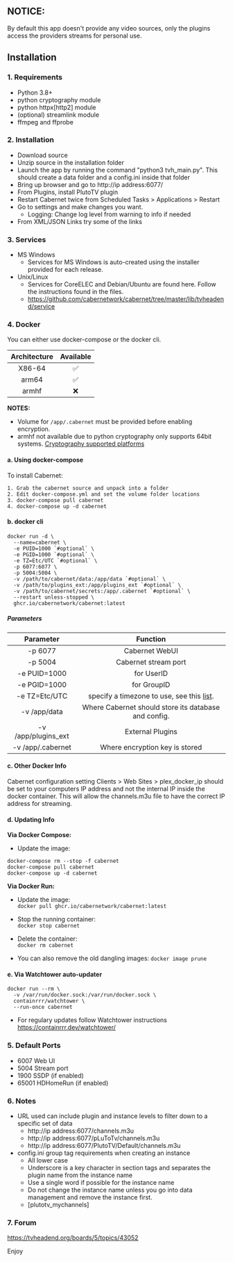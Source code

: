 ## NOTICE: 
By default this app doesn't provide any video sources, only the plugins access the providers streams for personal use.

## Installation
### 1. Requirements
- Python 3.8+
- python cryptography module
- python httpx[http2] module
- (optional) streamlink module
- ffmpeg and ffprobe

### 2. Installation
- Download source
- Unzip source in the installation folder
- Launch the app by running the command "python3 tvh_main.py". This should create a data folder and a config.ini inside that folder
- Bring up browser and go to http://ip address:6077/
- From Plugins, install PlutoTV plugin
- Restart Cabernet twice from   Scheduled Tasks > Applications > Restart
- Go to settings and make changes you want.
    - Logging: Change log level from warning to info if needed
- From XML/JSON Links try some of the links

### 3. Services
- MS Windows
    - Services for MS Windows is auto-created using the installer provided for each release.
- Unix/Linux
    - Services for CoreELEC and Debian/Ubuntu are found here. Follow the instructions found in the files.
    - https://github.com/cabernetwork/cabernet/tree/master/lib/tvheadend/service

### 4. Docker
You can either use docker-compose or the docker cli.

| Architecture | Available |
|:----:|:----:|
| X86-64 | ✅ |
| arm64 | ✅ |
| armhf | ❌ |

**NOTES:** 
- Volume for ```/app/.cabernet``` must be provided before enabling encryption.
- armhf not available due to python cryptography only supports 64bit systems.
[Cryptography supported platforms](https://cryptography.io/en/latest/installation/#supported-platforms)

#### a. Using docker-compose
To install Cabernet:
```
1. Grab the cabernet source and unpack into a folder
2. Edit docker-compose.yml and set the volume folder locations
3. docker-compose pull cabernet
4. docker-compose up -d cabernet
```

#### b. docker cli
```
docker run -d \
  --name=cabernet \
  -e PUID=1000 `#optional` \
  -e PGID=1000 `#optional` \
  -e TZ=Etc/UTC `#optional` \
  -p 6077:6077 \
  -p 5004:5004 \
  -v /path/to/cabernet/data:/app/data `#optional` \
  -v /path/to/plugins_ext:/app/plugins_ext `#optional` \
  -v /path/to/cabernet/secrets:/app/.cabernet `#optional` \
  --restart unless-stopped \
  ghcr.io/cabernetwork/cabernet:latest
```

##### Parameters
| Parameter | Function |
| :----: | :----: |
| -p 6077 | Cabernet WebUI |
| -p 5004 | Cabernet stream port |
| -e PUID=1000  | for UserID    |
| -e PGID=1000  | for GroupID   |
| -e TZ=Etc/UTC | specify a timezone to use, see this [list](https://en.wikipedia.org/wiki/List_of_tz_database_time_zones#List).|
| -v /app/data | Where Cabernet should store its database and config. |
| -v /app/plugins_ext | External Plugins |
| -v /app/.cabernet | Where encryption key is stored |

#### c. Other Docker Info
Cabernet configuration setting Clients > Web Sites > plex_docker_ip should be set to your computers IP address and not the internal IP inside the docker container.  This will allow the channels.m3u file to have the correct IP address for streaming.


#### d. Updating Info
**Via Docker Compose:**

- Update the image:
```
docker-compose rm --stop -f cabernet
docker-compose pull cabernet
docker-compose up -d cabernet
```

**Via Docker Run:**

- Update the image:   
```docker pull ghcr.io/cabernetwork/cabernet:latest```

- Stop the running container:  
```docker stop cabernet```

- Delete the container:   
```docker rm cabernet```

- You can also remove the old dangling images:
```docker image prune```

#### e. Via Watchtower auto-updater
```
docker run --rm \
  -v /var/run/docker.sock:/var/run/docker.sock \
  containrrr/watchtower \
  --run-once cabernet
```

- For regulary updates follow Watchtower instructions 
https://containrrr.dev/watchtower/


### 5. Default Ports
- 6007 Web UI
- 5004 Stream port
- 1900 SSDP (if enabled)
- 65001 HDHomeRun (if enabled)

### 6. Notes
- URL used can include plugin and instance levels to filter down to a specific set of data
    - http://ip address:6077/channels.m3u
    - http://ip address:6077/pLuToTv/channels.m3u
    - http://ip address:6077/PlutoTV/Default/channels.m3u
- config.ini group tag requirements when creating an instance
    - All lower case
    - Underscore is a key character in section tags and separates the plugin name from the instance name
    - Use a single word if possible for the instance name
    - Do not change the instance name unless you go into data management and remove the instance first.
    - [plutotv_mychannels]

### 7. Forum
https://tvheadend.org/boards/5/topics/43052

Enjoy
